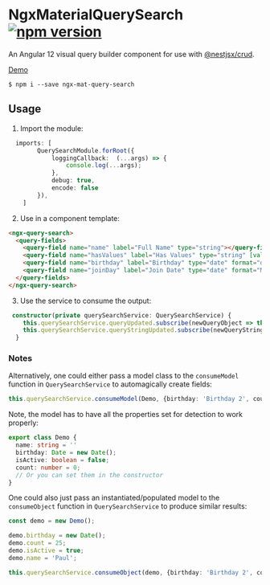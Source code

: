 # NgxMaterialQuerySearch [![npm version](https://badge.fury.io/js/ngx-mat-query-search.svg)](https://badge.fury.io/js/ngx-mat-query-search)
An Angular 12 visual query builder component for use with [@nestjsx/crud](https://github.com/nestjsx/crud).

[Demo](https://128keaton.github.io/NgxMaterialQuerySearch/)

```shell
$ npm i --save ngx-mat-query-search
```

## Usage

1. Import the module:
```typescript
  imports: [
        QuerySearchModule.forRoot({
            loggingCallback:  (...args) => {
                console.log(...args);
            },
            debug: true,
            encode: false
        }),
    ]
```

2. Use in a component template:

```html
<ngx-query-search>
  <query-fields>
    <query-field name="name" label="Full Name" type="string"></query-field>
    <query-field name="hasValues" label="Has Values" type="string" [values]="['a', 'b']"></query-field>
    <query-field name="birthday" label="Birthday" type="date" format="dd/MM/yyyy"></query-field>
    <query-field name="joinDay" label="Join Date" type="date" format="MM/dd"></query-field>
  </query-fields>
</ngx-query-search>
```

3. Use the service to consume the output:
```typescript
 constructor(private querySearchService: QuerySearchService) {
    this.querySearchService.queryUpdated.subscribe(newQueryObject => this.queryObject = newQueryObject);
    this.querySearchService.queryStringUpdated.subscribe(newQueryString => this.queryString = newQueryString);
  }
```


### Notes

Alternatively, one could either pass a model class to the `consumeModel` function in `QuerySearchService` to automagically create fields:
```typescript
this.querySearchService.consumeModel(Demo, {birthday: 'Birthday 2', count: 'Total Count', name: 'Other Name', isActive: 'Active'});
```
Note, the model has to have all the properties set for detection to work properly:
```typescript
export class Demo {
  name: string = ''
  birthday: Date = new Date();
  isActive: boolean = false;
  count: number = 0;
  // Or you can set them in the constructor
}
```

One could also just pass an instantiated/populated model to the `consumeObject` function in `QuerySearchService` to produce similar results:
```typescript
const demo = new Demo();

demo.birthday = new Date();
demo.count = 25;
demo.isActive = true;
demo.name = 'Paul';

this.querySearchService.consumeObject(demo, {birthday: 'Birthday 2', count: 'Total Count', name: 'Other Name', isActive: 'Active'});
```
